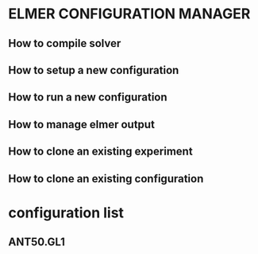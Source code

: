 # ELMER CONFIGURATION MANAGER

## How to compile solver

## How to setup a new configuration

## How to run a new configuration

## How to manage elmer output

## How to clone an existing experiment

## How to clone an existing configuration

# configuration list

## ANT50.GL1
